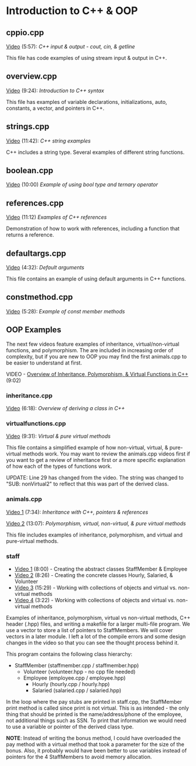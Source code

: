 # Introduction to C++ & OOP

## cppio.cpp

[Video](https://youtu.be/QqgYq7edw40) (5:57): *C++ input & output - cout, cin, & getline*

This file has code examples of using stream input & output in C++.

## overview.cpp

[Video](https://youtu.be/pROtrtS9D5U) (9:24): *Introduction to C++ syntax*

This file has examples of variable declarations, initializations, auto, constants, a vector, and pointers in C++.

## strings.cpp

[Video](https://youtu.be/XRQbpeFrUsA) (11:42): *C++ string examples*

C++ includes a string type. Several examples of different string functions.

## boolean.cpp

[Video](https://youtu.be/ua0BtWg6McY) (10:00) *Example of using bool type and ternary operator*

## references.cpp

[Video](https://youtu.be/kTGKQ-GJk8M) (11:12) *Examples of C++ references*

Demonstration of how to work with references, including a function that returns a reference.

## defaultargs.cpp

[Video](https://youtu.be/T7DV_ssN9-c) (4:32): *Default arguments*

This file contains an example of using default arguments in C++ functions.

## constmethod.cpp

[Video](https://youtu.be/OYuGREPfJEs) (5:28): *Example of const member methods*

## OOP Examples

The next few videos feature examples of inheritance, virtual/non-virtual functions, and polymorphism. The are included in increasing order of complexity, but if you are new to OOP you may find the first animals.cpp to be easier to understand at first.  

VIDEO - [Overview of Inheritance, Polymorphism, & Virtual Functions in C++](https://youtu.be/maKD6_I45O0) (9:02)

### inheritance.cpp

[Video](https://youtu.be/UIEh1HWJNZM) (6:18): *Overview of deriving a class in C++*

### virtualfunctions.cpp

[Video](https://youtu.be/qqXOivZ6ZLA) (9:31): *Virtual & pure virtual methods*

This file contains a simplified example of how non-virtual, virtual, & pure-virtual methods work. You may want to review the animals.cpp videos first if you want to get a review of inheritance first or a more specific explanation of how each of the types of functions work.  

UPDATE: Line 29 has changed from the video. The string was changed to "SUB: nonVirtual2" to reflect that this was part of the derived class.

### animals.cpp

[Video 1](https://youtu.be/Bw6uIeoY4YU) (7:34): *Inheritance with C++, pointers & references*

[Video 2](https://youtu.be/az0a3B1MjSc) (13:07): *Polymorphism, virtual, non-virtual, & pure virtual methods*

This file includes examples of inheritance, polymorphism, and virtual and pure-virtual methods.  

### staff

- [Video 1](https://youtu.be/Sy11dQJBd_Y) (8:00) - Creating the abstract classes StaffMember & Employee
- [Video 2](https://youtu.be/GEtbMSH7LOA) (8:26) - Creating the concrete classes Hourly, Salaried, & Volunteer
- [Video 3](https://youtu.be/QZowskf-B-g) (15:29) - Working with collections of objects and virtual vs. non-virtual methods
- [Video 4](https://youtu.be/XWzJ-mFOoJs) (3:22) - Working with collections of objects and virtual vs. non-virtual methods

Examples of inheritance, polymorphism, virtual vs non-virtual methods, C++ header (.hpp) files, and writing a makefile for a larger multi-file program.  We use a vector to store a list of pointers to StaffMembers. We will cover vectors in a later module. I left a lot of the compile errors and some design changes in the video so that you can see the thought process behind it.

This program contains the following class hierarchy:

- StaffMember (staffmember.cpp / staffmember.hpp)
  - Volunteer (volunteer.hpp - no cpp file needed)
  - Employee (employee.cpp / employee.hpp)
    - Hourly (hourly.cpp / hourly.hpp)
    - Salaried (salaried.cpp / salaried.hpp)

In the loop where the pay stubs are printed in staff.cpp, the StaffMember print method is called since print is not virtual. This is as intended - the only thing that should be printed is the name/address/phone of the employee, not additional things such as SSN. To print that information we would need to use a variable or pointer of the derived class type.

**NOTE**: Instead of writing the bonus method, I could have overloaded the pay method with a virtual method that took a parameter for the size of the bonus.  Also, it probably would have been better to use variables instead of pointers for the 4 StaffMembers to avoid memory allocation.  
